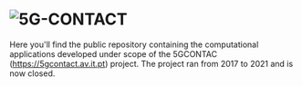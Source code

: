 
# ![5G-CONTACT](https://5gcontact.av.it.pt/img/5g-contact-logo.png)

Here you'll find the public repository containing the computational applications developed under scope of the 5GCONTAC (https://5gcontact.av.it.pt) project.
The project ran from 2017 to 2021 and is now closed.

